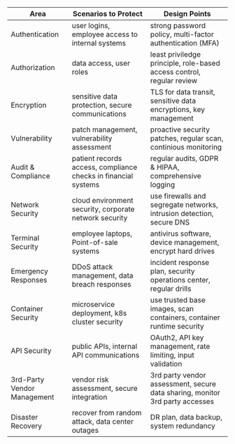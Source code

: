 | Area                        | Scenarios to Protect                                           | Design Points                                                                |
| --------------------------- | -------------------------------------------------------------- | ---------------------------------------------------------------------------- |
| Authentication              | user logins, employee access to internal systems               | strong password policy, multi-factor authentication (MFA)                    |
| Authorization               | data access, user roles                                        | least priviledge principle, role-based access control, regular review        |
| Encryption                  | sensitive data protection, secure communications               | TLS for data transit, sensitive data encryptions, key management             |
| Vulnerability               | patch management, vulnerability assessment                     | proactive security patches, regular scan, continious monitoring              |
| Audit & Compliance          | patient records access, compliance checks in financial systems | regular audits, GDPR & HIPAA, comprehensive logging                          |
| Network Security            | cloud environment security, corporate network security         | use firewalls and segregate networks, intrusion detection, secure DNS        |
| Terminal Security           | employee laptops, Point-of-sale systems                        | antivirus software, device management, encrypt hard drives                   |
| Emergency Responses         | DDoS attack management, data breach responses                  | incident response plan, security operations center, regular drills           |
| Container Security          | microservice deployment, k8s cluster security                  | use trusted base images, scan containers, container runtime security         |
| API Security                | public APIs, internal API communications                       | OAuth2, API key management, rate limiting, input validation                  |
| 3rd-Party Vendor Management | vendor risk assessment, secure integration                     | 3rd party vendor assessment, secure data sharing, monitor 3rd party accesses |
| Disaster Recovery           | recover from random attack, data center outages                | DR plan, data backup, system redundancy                                      |

